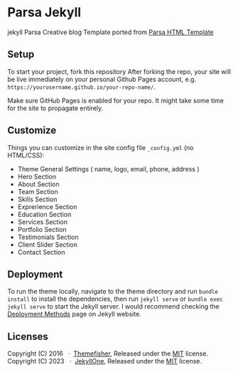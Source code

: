 # Parsa Jekyll

jekyll Parsa Creative blog Template ported from [Parsa HTML Template](https://themefisher.com/products/parsa)

## Setup

To start your project, fork this repository
After forking the repo, your site will be live immediately on your personal
Github Pages account, e.g. `https://yourusername.github.io/your-repo-name/`.

Make sure GitHub Pages is enabled for your repo. It might take some time
for the site to propagate entirely.

## Customize

Things you can customize in the site config file `_config.yml` (no HTML/CSS):

- Theme General Settings ( name, logo, email, phone, address )
- Hero Section
- About Section
- Team Section
- Skills Section
- Exprerience Section
- Education Section
- Services Section
- Portfolio Section
- Testimonials Section
- Client Slider Section
- Contact Section

## Deployment

To run the theme locally, navigate to the theme directory and run
`bundle install` to install the dependencies, then run `jekyll serve` or
`bundle exec jekyll serve` to start the Jekyll server.
I would recommend checking the
[Deployment Methods](https://jekyllrb.com/docs/deployment-methods/)
page on Jekyll website.

<!-- licence -->
## Licenses

Copyright (C) 2016 &nbsp;&nbsp;&middot;&nbsp; [Themefisher](https://themefisher.com), Released under the
[MIT](https://github.com/themefisher/parsa-jekyll/blob/main/LICENSE) license.
<br />
Copyright (C) 2023 &nbsp;&nbsp;&middot;&nbsp; [JekyllOne](https://jekyll.one), Released under the
[MIT](https://github.com/jekyll-one-org/j1-template/blob/main/LICENSE.md) license.
